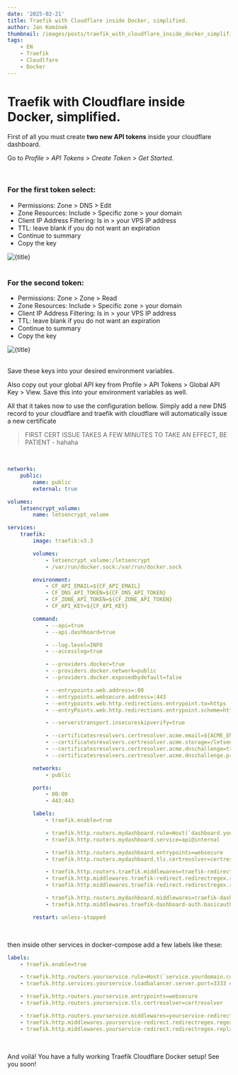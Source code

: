 ```yaml
---
date: '2025-02-21'
title: Traefik with Cloudflare inside Docker, simplified.
author: Jan Komínek
thumbnail: /images/posts/traefik_with_cloudflare_inside_docker_simplified/thumbnail.webp
tags:
    - EN
    - Traefik
    - Cloudlfare
    - Docker
---
```


# Traefik with Cloudflare inside Docker, simplified.

First of all you must create **two new API tokens** inside your cloudflare dashboard.

Go to _Profile_ > _API Tokens_ > _Create Token_ > _Get Started_.

<br />

### For the first token select:

- Permissions: Zone > DNS > Edit
- Zone Resources: Include > Specific zone > your domain
- Client IP Address Filtering: Is in > your VPS IP address
- TTL: leave blank if you do not want an expiration
- Continue to summary
- Copy the key

<div class="flex justify-center items-center mb-16">
    <img src="/images/posts/traefik_with_cloudflare_inside_docker_simplified/image.webp" alt={title} class="w-3/4 object-cover" />
</div>

<br />

### For the second token:

- Permissions: Zone > Zone > Read
- Zone Resources: Include > Specific zone > your domain
- Client IP Address Filtering: Is in > your VPS IP address
- TTL: leave blank if you do not want an expiration
- Continue to summary
- Copy the key

<div class="flex justify-center items-center mb-16">
    <img src="/images/posts/traefik_with_cloudflare_inside_docker_simplified/image_2.webp" alt={title} class="w-3/4 object-cover" />
</div>

<br />

Save these keys into your desired environment variables.

Also copy out your global API key from Profile > API Tokens > Global API Key > View. Save this into your environment variables as well.

All that it takes now to use the configuration bellow. Simply add a new DNS record to your cloudflare and traefik with cloudflare will automatically issue a new certificate

> FIRST CERT ISSUE TAKES A FEW MINUTES TO TAKE AN EFFECT, BE PATIENT - hahaha

<br />

```yaml
networks:
    public:
        name: public
        external: true

volumes:
    letsencrypt_volume:
        name: letsencrypt_volume

services:
    traefik:
        image: traefik:v3.3

        volumes:
            - letsencrypt_volume:/letsencrypt
            - /var/run/docker.sock:/var/run/docker.sock

        environment:
            - CF_API_EMAIL=${CF_API_EMAIL}
            - CF_DNS_API_TOKEN=${CF_DNS_API_TOKEN}
            - CF_ZONE_API_TOKEN=${CF_ZONE_API_TOKEN}
            - CF_API_KEY=${CF_API_KEY}

        command:
            - --api=true
            - --api.dashboard=true

            - --log.level=INFO
            - --accesslog=true

            - --providers.docker=true
            - --providers.docker.network=public
            - --providers.docker.exposedbydefault=false

            - --entrypoints.web.address=:80
            - --entrypoints.websecure.address=:443
            - --entrypoints.web.http.redirections.entrypoint.to=https
            - --entryPoints.web.http.redirections.entrypoint.scheme=https

            - --serverstransport.insecureskipverify=true

            - --certificatesresolvers.certresolver.acme.email=${ACME_EMAIL}
            - --certificatesresolvers.certresolver.acme.storage=/letsencrypt/acme.json
            - --certificatesresolvers.certresolver.acme.dnschallenge=true
            - --certificatesresolvers.certresolver.acme.dnschallenge.provider=cloudflare

        networks:
            - public

        ports:
            - 80:80
            - 443:443

        labels:
            - traefik.enable=true

            - traefik.http.routers.mydashboard.rule=Host(`dashboard.yourdomain.com`) || Host(`www.dashboard.yourdomain.com`)
            - traefik.http.routers.mydashboard.service=api@internal

            - traefik.http.routers.mydashboard.entrypoints=websecure
            - traefik.http.routers.mydashboard.tls.certresolver=certresolver

            - traefik.http.routers.traefik.middlewares=traefik-redirect
            - traefik.http.middlewares.traefik-redirect.redirectregex.regex=^https://www\.(.*)
            - traefik.http.middlewares.traefik-redirect.redirectregex.replacement=https://$${1}

            - traefik.http.routers.mydashboard.middlewares=traefik-dashboard-auth
            - traefik.http.middlewares.traefik-dashboard-auth.basicauth.users=${DASHBOARD_USER}:${DASHBOARD_PASSWORD}

        restart: unless-stopped
```

<br />

then inside other services in docker-compose add a few labels like these:

```yaml
labels:
    - traefik.enable=true

    - traefik.http.routers.yourservice.rule=Host(`service.yourdomain.com`) || Host(`www.service.yourdomain.com`)
    - traefik.http.services.yourservice.loadbalancer.server.port=3333 # Your docker service port you wish to route traffic to

    - traefik.http.routers.yourservice.entrypoints=websecure
    - traefik.http.routers.yourservice.tls.certresolver=certresolver

    - traefik.http.routers.yourservice.middlewares=yourservice-redirect
    - traefik.http.middlewares.yourservice-redirect.redirectregex.regex=^https://www\.(.*)
    - traefik.http.middlewares.yourservice-redirect.redirectregex.replacement=https://$${1}
```

<br />

And voilá! You have a fully working Traefik Cloudflare Docker setup! See you soon!
